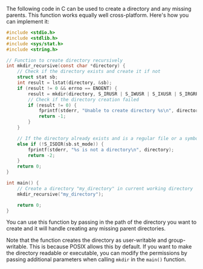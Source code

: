 The following code in C can be used to create a directory and any missing parents. This function works equally well cross-platform. Here's how you can implement it:

```c
#include <stdio.h>
#include <stdlib.h>
#include <sys/stat.h>
#include <string.h>

// Function to create directory recursively
int mkdir_recursive(const char *directory) {
    // Check if the directory exists and create it if not
    struct stat sb;
    int result = lstat(directory, &sb);
    if (result != 0 && errno == ENOENT) {
        result = mkdir(directory, S_IRUSR | S_IWUSR | S_IXUSR | S_IRGRP | S_IWGRP | S_IXGRP | S_IROTH | S_IWOTH | S_IXOTH);
        // Check if the directory creation failed
        if (result != 0) {
            fprintf(stderr, "Unable to create directory %s\n", directory);
            return -1;
        }
    }

    // If the directory already exists and is a regular file or a symbolic link
    else if (!S_ISDIR(sb.st_mode)) {
        fprintf(stderr, "%s is not a directory\n", directory);
        return -2;
    }
    return 0;
}

int main() {
    // Create a directory "my_directory" in current working directory
    mkdir_recursive("my_directory");

    return 0;
}
```

You can use this function by passing in the path of the directory you want to create and it will handle creating any missing parent directories.

Note that the function creates the directory as user-writable and group-writable. This is because POSIX allows this by default. If you want to make the directory readable or executable, you can modify the permissions by passing additional parameters when calling `mkdir` in the `main()` function.
